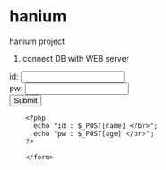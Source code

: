 # hanium
hanium project

1. connect DB with WEB server
<?php
$conn_DB = mysql_connext( 'mysql', 'root', 1234 );

if ( !$conn_DB) {
        die( "MySQL connect eror : ".mysql_error() );
}
?>

<!DOCTYPE HTML>
<html>

<head>

</head>

<body>
        <form method=POST action=connect.php>
         id: <input type=text name=name /></br>
         pw: <input type=text name=age /></br>
         <input type=submit> </br>

        <?php
          echo "id : $_POST[name] </br>";
          echo "pw : $_POST[age] </br>";
        ?>

        </form>
</body>

</html>
